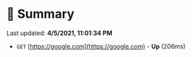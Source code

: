 # 📖 Summary
Last updated: **4/5/2021, 11:01:34 PM**

- `GET` [https://google.com](https://google.com) - **Up** (206ms)

